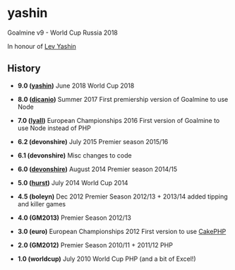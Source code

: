 # yashin

Goalmine v9 - World Cup Russia 2018

In honour of [Lev Yashin](https://en.wikipedia.org/wiki/Lev_Yashin)

## History

* **9.0 ([yashin](https://github.com/njmanton/yashin))**
June 2018 World Cup 2018

* **8.0 ([dicanio](https://github.com/njmanton/dicanio))**
Summer 2017
First premiership version of Goalmine to use Node

* **7.0 ([lyall](https://github.com/njmanton/lyall))**
European Championships 2016
First version of Goalmine to use Node instead of PHP

* **6.2 (devonshire)**
July 2015 Premier season 2015/16

* **6.1 (devonshire)**
Misc changes to code

* **6.0 ([devonshire](https://github.com/njmanton/devonshire))**
August 2014 Premier season 2014/15

* **5.0 ([hurst](https://github.com/njmanton/hurst))**
July 2014 World Cup 2014

* **4.5 (boleyn)**
Dec 2012 Premier Season 2012/13 + 2013/14
added tipping and killer games

* **4.0 (GM2013)**
Premier Season 2012/13

* **3.0 (euro)**
European Championships 2012
First version to use [CakePHP](http://cakephp.org)

* **2.0 (GM2012)**
Premier Season 2010/11 + 2011/12
PHP

* **1.0 (worldcup)**
July 2010 World Cup
PHP (and a bit of Excel!)
